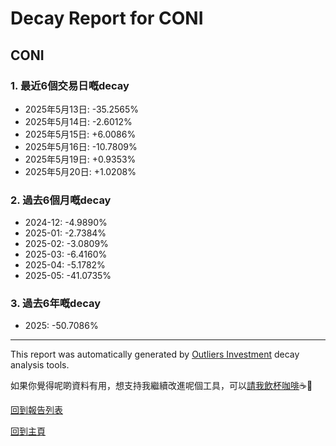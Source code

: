 # Decay Report for CONI

## CONI

### 1. 最近6個交易日嘅decay

- 2025年5月13日: -35.2565%
- 2025年5月14日: -2.6012%
- 2025年5月15日: +6.0086%
- 2025年5月16日: -10.7809%
- 2025年5月19日: +0.9353%
- 2025年5月20日: +1.0208%

### 2. 過去6個月嘅decay

- 2024-12: -4.9890%
- 2025-01: -2.7384%
- 2025-02: -3.0809%
- 2025-03: -6.4160%
- 2025-04: -5.1782%
- 2025-05: -41.0735%

### 3. 過去6年嘅decay

- 2025: -50.7086%

------------------------------
This report was automatically generated by [Outliers Investment](https://outliersecon.github.io/Outliers-Investment/) decay analysis tools.

如果你覺得呢啲資料有用，想支持我繼續改進呢個工具，可以[請我飲杯咖啡](https://buymeacoffee.com/outliersecon)☕🙏

[回到報告列表](https://outliersecon.github.io/Outliers-Investment/reports/reports_public)

[回到主頁](https://outliersecon.github.io/Outliers-Investment/)
